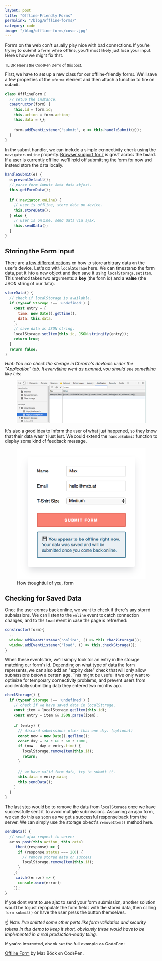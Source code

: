 ```yaml
---
layout: post
title: "Offline-Friendly Forms"
permalink: "/blog/offline-forms/"
category: code
image: "/blog/offline-forms/cover.jpg"
---
```


<p class="lead">Forms on the web don't usually play nice with bad connections. If you're trying to submit a form while offline, you'll most likely just lose your input. Here's how we might fix that.</p>

<small>TL;DR: Here's the <a href="https://codepen.io/mxbck/pen/ayYGGO/" target="_blank">CodePen Demo</a> of this post.</small>

First, we have to set up a new class for our offline-friendly forms. We'll save a few properties of the `<form>` element and then attach a function to fire on submit:

```js
class OfflineForm {
  // setup the instance.
  constructor(form) {
    this.id = form.id;
    this.action = form.action;
    this.data = {};
    
    form.addEventListener('submit', e => this.handleSubmit(e));
  }
}
```

In the submit handler, we can include a simple connectivity check using the `navigator.onLine` property. [Browser support for it](http://caniuse.com/online-status/embed/) is great across the board. If a user is currently offline, we'll hold off submitting the form for now and instead store the data locally.

```js
handleSubmit(e) {
  e.preventDefault();
  // parse form inputs into data object.
  this.getFormData();
  
  if (!navigator.onLine) {
    // user is offline, store data on device.
    this.storeData();
  } else {
    // user is online, send data via ajax.
    this.sendData();
  }
}
```

## Storing the Form Input

There are [a few different options](https://developer.mozilla.org/en-US/docs/Web/API/Storage) on how to store arbitrary data on the user's device. Let's go with `localStorage` here. We can timestamp the form data, put it into a new object and then save it using `localStorage.setItem`. This method takes two arguments: a __key__ (the form id) and a __value__ (the JSON string of our data).

```js
storeData() {
  // check if localStorage is available.
  if (typeof Storage !== 'undefined') {
    const entry = {
      time: new Date().getTime(),
      data: this.data,
    };
    // save data as JSON string.
    localStorage.setItem(this.id, JSON.stringify(entry));
    return true;
  }
  return false;
}
```

_Hint: You can check the storage in Chrome's devtools under the "Application" tab. If everything went as planned, you should see something like this:_

<figure class="extend">
  <img src="devtools.png" alt="chrome devtools showing the localstorage contents" />
</figure>

It's also a good idea to inform the user of what just happened, so they know that their data wasn't just lost. 
We could extend the `handleSubmit` function to display some kind of feedback message.

<figure>
  <img src="message.png" alt="feedback message explaining the offline state" />
  <figcaption>How thoughtful of you, form!</figcaption>
</figure>

## Checking for Saved Data

Once the user comes back online, we want to check if there's any stored submissions. We can listen to the `online` event to catch connection changes, and to the `load` event in case the page is refreshed:

```js
constructor(form){
  ...
  window.addEventListener('online', () => this.checkStorage());
  window.addEventListener('load', () => this.checkStorage());
}
```

When these events fire, we'll simply look for an entry in the storage matching our form's id. Depending on what type of data the form represents, we can also add an "expiry date" check that will only allow submissions below a certain age. This might be useful if we only want to optimize for temporary connectivity problems, and prevent users from accidentally submitting data they entered two months ago.

```js
checkStorage() {
  if (typeof Storage !== 'undefined') {
    // check if we have saved data in localStorage.
    const item = localStorage.getItem(this.id);
    const entry = item && JSON.parse(item);

    if (entry) {
      // discard submissions older than one day. (optional)
      const now = new Date().getTime();
      const day = 24 * 60 * 60 * 1000;
      if (now - day > entry.time) {
        localStorage.removeItem(this.id);
        return;
      }

      // we have valid form data, try to submit it.
      this.data = entry.data;
      this.sendData();
    }
  }
}
```

The last step would be to remove the data from `localStorage` once we have successfully sent it, to avoid multiple submissions. Assuming an ajax form, we can do this as soon as we get a successful response back from the server. We can simply use the storage object's `removeItem()` method here.

```js
sendData() {
  // send ajax request to server
  axios.post(this.action, this.data)
    .then((response) => {
      if (response.status === 200) {
        // remove stored data on success
        localStorage.removeItem(this.id);
      }
    })
    .catch((error) => {
      console.warn(error);
    });
}
```

If you dont want to use ajax to send your form submission, another solution would be to just repopulate the form fields with the stored data, then calling `form.submit()` or have the user press the button themselves.

☝️ _Note: I've omitted some other parts like form validation and security tokens in this demo to keep it short, obviously these would have to be implemented in a real production-ready thing._

If you're interested, check out the full example on CodePen:

<div class="extend" id="codepen-demo">
  <p data-height="450" data-theme-id="dark" data-slug-hash="ayYGGO" data-default-tab="js,result" data-user="mxbck" data-embed-version="2" data-pen-title="Offline Form" class="codepen"><a href="https://codepen.io/mxbck/pen/ayYGGO/">Offline Form</a> by Max Böck on CodePen.</p>
  <script async src="https://production-assets.codepen.io/assets/embed/ei.js"></script>
</div>